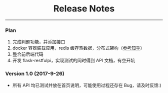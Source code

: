 # <center>Release Notes</center>

---

### Plan

1. 完成判题功能，并添加接口
2. docker 容器装载应用，redis 缓存热数据，分布式架构（[参考知乎](https://zhuanlan.zhihu.com/p/26418829?utm_source=qq&utm_medium=social)）
3. 整合前后端代码
4. 开发 flask-restfulpi，实现测试的同时得到 API 文档，有空开坑

### Version 1.0 (2017-9-26)

* 所有 API 均已测试并放在首页说明，可能使用过程还存在 Bug，请及时反馈:)